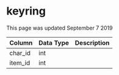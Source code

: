 # keyring

This page was updated September 7 2019

| Column | Data Type | Description |
| :--- | :--- | :--- |
| char\_id | int |  |
| item\_id | int |  |

